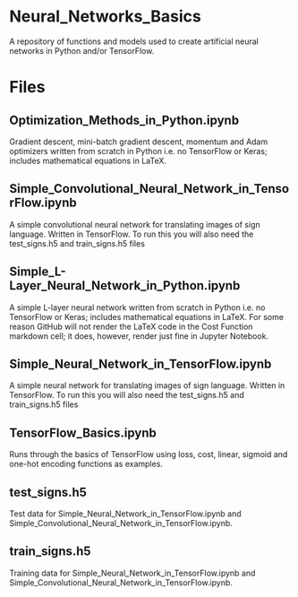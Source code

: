 # Neural_Networks_Basics

A repository of functions and models used to create artificial neural networks in Python and/or TensorFlow.

# Files

## Optimization_Methods_in_Python.ipynb

Gradient descent, mini-batch gradient descent, momentum and Adam optimizers written from scratch in Python i.e. no TensorFlow or Keras; includes mathematical equations in LaTeX. 

## Simple_Convolutional_Neural_Network_in_TensorFlow.ipynb

A simple convolutional neural network for translating images of sign language.  Written in TensorFlow.  To run this you will also need the test_signs.h5 and train_signs.h5 files

## Simple_L-Layer_Neural_Network_in_Python.ipynb

A simple L-layer neural network written from scratch in Python i.e. no TensorFlow or Keras; includes mathematical equations in LaTeX.  For some reason GitHub will not render the LaTeX code in the Cost Function markdown cell; it does, however, render just fine in Jupyter Notebook.

## Simple_Neural_Network_in_TensorFlow.ipynb

A simple neural network for translating images of sign language.  Written in TensorFlow.  To run this you will also need the test_signs.h5 and train_signs.h5 files

## TensorFlow_Basics.ipynb

Runs through the basics of TensorFlow using loss, cost, linear, sigmoid and one-hot encoding functions as examples.

## test_signs.h5

Test data for Simple_Neural_Network_in_TensorFlow.ipynb and Simple_Convolutional_Neural_Network_in_TensorFlow.ipynb.

## train_signs.h5

Training data for Simple_Neural_Network_in_TensorFlow.ipynb and Simple_Convolutional_Neural_Network_in_TensorFlow.ipynb.
